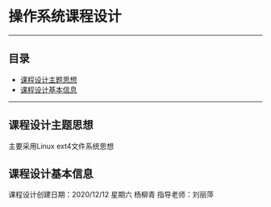 <!--
 * @Author: Yang
 * @Copyright: Yang
 * @Date: 2020-12-11 21:43:41
 * @LastEditors: Yang
 * @LastEditTime: 2020-12-15 15:43:42
 * @FilePath: /Operating-System-class-design/README.md
-->

# 操作系统课程设计

---

## 目录

* [课程设计主题思想](#课程设计主题思想)
* [课程设计基本信息](#课程设计基本信息)

---

## 课程设计主题思想

主要采用Linux ext4文件系统思想

## 课程设计基本信息

课程设计创建日期：2020/12/12 星期六 杨柳青 指导老师：刘丽萍
